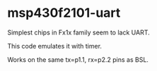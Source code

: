 # msp430f2101-uart

Simplest chips in Fx1x family seem to lack UART.

This code emulates it with timer.

Works on the same tx=p1.1, rx=p2.2 pins as BSL.